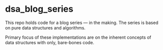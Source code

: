 # dsa_blog_series

This repo holds code for a blog series — in the making. The series is based on pure data structures and algorithms. 

Primary focus of these implementations are on the inherent concepts of data structures with only, bare-bones code.
